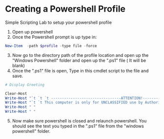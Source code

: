 # Creating a Powershell Profile

Simple Scripting Lab to setup your powershell profile

1. Open up powershell 
2. Once the Powershell prompt is up type in: 
```powershell
New-Item  -path $profile -type file -force
```
3. Now go to the directory path of the profile location and open up the "Windows Powershell" folder 
and open up the ".ps1" file ( It will be blank)
4. Once the ".ps1" file is open, Type in this cmdlet script to the file and save.
```powershell
# Display Greeting

Clear-Host
Write-Host "`t `t `t --------------------------------ATTENTION!----------------------------------------"
Write-Host "`t `t This computer is only for UNCLASSIFIED use by Authorized CyberTraining USAF Personnel"
Write-Host " "
Write-Host " "

```
5. Now make sure powershell is closed and relaunch powershell. You should see the text you typed in the ".ps1" file from the "windows powershell" folder.


